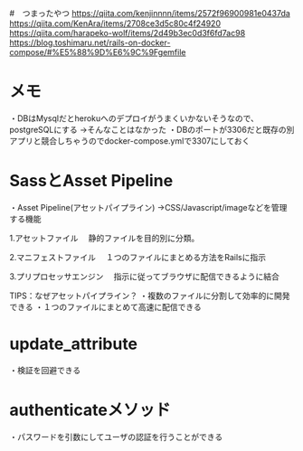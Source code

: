 #　つまったやつ
https://qiita.com/kenjinnnn/items/2572f96900981e0437da
https://qiita.com/KenAra/items/2708ce3d5c80c4f24920
https://qiita.com/harapeko-wolf/items/2d49b3ec0d3f6fd7ac98
https://blog.toshimaru.net/rails-on-docker-compose/#%E5%88%9D%E6%9C%9Fgemfile

# メモ
・DBはMysqlだとherokuへのデプロイがうまくいかないそうなので、postgreSQLにする
→そんなことはなかった
・DBのポートが3306だと既存の別アプリと競合しちゃうのでdocker-compose.ymlで3307にしておく

# SassとAsset Pipeline
・Asset Pipeline(アセットパイプライン)
→CSS/Javascript/imageなどを管理する機能

1.アセットファイル
　静的ファイルを目的別に分類。

2.マニフェストファイル
　１つのファイルにまとめる方法をRailsに指示

3.プリプロセッサエンジン
　指示に従ってブラウザに配信できるように結合

TIPS：なぜアセットパイプライン？
・複数のファイルに分割して効率的に開発できる
・１つのファイルにまとめて高速に配信できる

# update_attribute
・検証を回避できる

# authenticateメソッド
・パスワードを引数にしてユーザの認証を行うことができる
